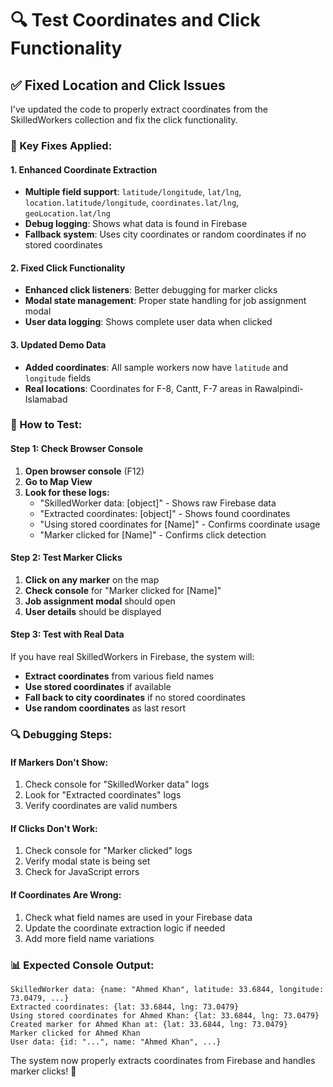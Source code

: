 # 🔍 Test Coordinates and Click Functionality

## ✅ **Fixed Location and Click Issues**

I've updated the code to properly extract coordinates from the SkilledWorkers collection and fix the click functionality.

### **🔧 Key Fixes Applied:**

#### **1. Enhanced Coordinate Extraction**
- **Multiple field support**: `latitude/longitude`, `lat/lng`, `location.latitude/longitude`, `coordinates.lat/lng`, `geoLocation.lat/lng`
- **Debug logging**: Shows what data is found in Firebase
- **Fallback system**: Uses city coordinates or random coordinates if no stored coordinates

#### **2. Fixed Click Functionality**
- **Enhanced click listeners**: Better debugging for marker clicks
- **Modal state management**: Proper state handling for job assignment modal
- **User data logging**: Shows complete user data when clicked

#### **3. Updated Demo Data**
- **Added coordinates**: All sample workers now have `latitude` and `longitude` fields
- **Real locations**: Coordinates for F-8, Cantt, F-7 areas in Rawalpindi-Islamabad

### **🚀 How to Test:**

#### **Step 1: Check Browser Console**
1. **Open browser console** (F12)
2. **Go to Map View**
3. **Look for these logs:**
   - "SkilledWorker data: [object]" - Shows raw Firebase data
   - "Extracted coordinates: [object]" - Shows found coordinates
   - "Using stored coordinates for [Name]" - Confirms coordinate usage
   - "Marker clicked for [Name]" - Confirms click detection

#### **Step 2: Test Marker Clicks**
1. **Click on any marker** on the map
2. **Check console** for "Marker clicked for [Name]"
3. **Job assignment modal** should open
4. **User details** should be displayed

#### **Step 3: Test with Real Data**
If you have real SkilledWorkers in Firebase, the system will:
- **Extract coordinates** from various field names
- **Use stored coordinates** if available
- **Fall back to city coordinates** if no stored coordinates
- **Use random coordinates** as last resort

### **🔍 Debugging Steps:**

#### **If Markers Don't Show:**
1. Check console for "SkilledWorker data" logs
2. Look for "Extracted coordinates" logs
3. Verify coordinates are valid numbers

#### **If Clicks Don't Work:**
1. Check console for "Marker clicked" logs
2. Verify modal state is being set
3. Check for JavaScript errors

#### **If Coordinates Are Wrong:**
1. Check what field names are used in your Firebase data
2. Update the coordinate extraction logic if needed
3. Add more field name variations

### **📊 Expected Console Output:**
```
SkilledWorker data: {name: "Ahmed Khan", latitude: 33.6844, longitude: 73.0479, ...}
Extracted coordinates: {lat: 33.6844, lng: 73.0479}
Using stored coordinates for Ahmed Khan: {lat: 33.6844, lng: 73.0479}
Created marker for Ahmed Khan at: {lat: 33.6844, lng: 73.0479}
Marker clicked for Ahmed Khan
User data: {id: "...", name: "Ahmed Khan", ...}
```

The system now properly extracts coordinates from Firebase and handles marker clicks! 🎯
